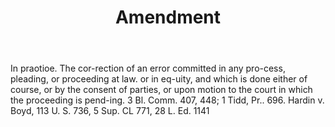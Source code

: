 ---
title: Amendment
letter: A
permalink: "/definitions/amendment.html"
body: In praotioe. The cor-rection of an error committed in any pro-cess, pleading,
  or proceeding at law. or in eq-uity, and which is done either of course, or by the
  consent of parties, or upon motion to the court in which the proceeding is pend-ing.
  3 Bl. Comm. 407, 448; 1 Tidd, Pr.. 696. Hardin v. Boyd, 113 U. S. 736, 5 Sup. CL
  771, 28 L. Ed. 1141
published_at: '2018-07-07'
source: Black's Law Dictionary
layout: post
---